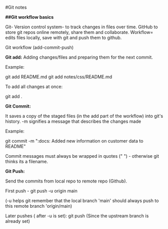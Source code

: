 #Git notes

**##Git workflow basics**

Git- Version control system- to track changes in files over time.
GitHub to store git repos online remotely, share them and collaborate.
Workflow= edits files locally, save with git and push them to github. 

Git workflow (add-commit-push)

**Git add:**
Adding changes/files and preparing them for the next commit.

Example:

git add README.md
git add notes/css/README.md

To add all changes at once:

git add .


**Git Commit:**

It saves a copy of the staged files (in the add part of the workflow) into git's history.
-m signifies a message that describes the changes made

Example:

git commit -m ":docs: Added new information on customer data to README"

Commit messages must always be wrapped in quotes (" ") - otherwise git thinks its a filename.


**Git Push:**

Send the commits from local repo to remote repo (Github).

First push -                        git push -u origin main  

(-u helps git remember that the local branch 'main' should always push to this remote branch 'origin/main)

Later pushes ( after -u is set):    git push  (Since the upstream branch is already set)